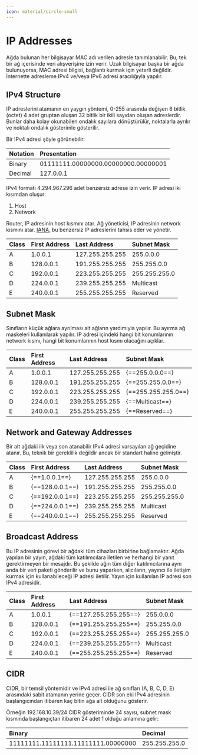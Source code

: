 ```yaml
---
icon: material/circle-small
---
```


# IP Addresses

Ağda bulunan her bilgisayar MAC adı verilen adresle tanımlanabilir. Bu, tek bir ağ içerisinde veri alışverişine izin verir. Uzak bilgisayar başka bir ağda bulunuyorsa, MAC adresi bilgisi, bağlantı kurmak için yeterli değildir. İnternette adresleme IPv4 ve/veya IPv6 adresi aracılığıyla yapılır.

## IPv4 Structure

IP adreslerini atamanın en yaygın yöntemi, 0-255 arasında değişen 8 bitlik (octet) 4 adet gruptan oluşan 32 bitlik bir ikili sayıdan oluşan adreslerdir. Bunlar daha kolay okunabilen ondalık sayılara dönüştürülür, noktalarla ayrılır ve noktalı ondalık gösterimle gösterilir.

Bir IPv4 adresi şöyle görünebilir:

| Notation | Presentation |
|:---|:---|
| Binary | 01111111.00000000.00000000.00000001 |
| Decimal | 127.0.0.1 |

IPv4 formatı 4.294.967.296 adet benzersiz adrese izin verir. IP adresi iki kısımdan oluşur:

1. Host
2. Network

Router, IP adresinin host kısmını atar. Ağ yöneticisi, IP adresinin network kısmını atar. [IANA](https://www.iana.org/), bu benzersiz IP adreslerini tahsis eder ve yönetir.

| Class | First Address | Last Address | Subnet Mask |
|:---|:---|:---|:---|
| A | 1.0.0.1 | 127.255.255.255 | 255.0.0.0 |
| B | 128.0.0.1 | 191.255.255.255 | 255.255.0.0 |
| C | 192.0.0.1 | 223.255.255.255 | 255.255.255.0 |
| D | 224.0.0.1 | 239.255.255.255 | Multicast |
| E | 240.0.0.1 | 255.255.255.255 | Reserved |

## Subnet Mask

Sınıfların küçük ağlara ayrılması alt ağların yardımıyla yapılır. Bu ayırma ağ maskeleri kullanılarak yapılır. IP adresi içindeki hangi bit konumlarının network kısmı, hangi bit konumlarının host kısmı olacağını açıklar.

| Class | First Address | Last Address | Subnet Mask |
|:---|:---|:---|:---|
| A | 1.0.0.1 | 127.255.255.255 | {==255.0.0.0==} |
| B | 128.0.0.1 | 191.255.255.255 | {==255.255.0.0==} |
| C | 192.0.0.1 | 223.255.255.255 | {==255.255.255.0==} |
| D | 224.0.0.1 | 239.255.255.255 | {==Multicast==} |
| E | 240.0.0.1 | 255.255.255.255 | {==Reserved==} |

## Network and Gateway Addresses

Bir alt ağdaki ilk veya son atanabilir IPv4 adresi varsayılan ağ geçidine atanır. Bu, teknik bir gereklilik değildir ancak bir standart haline gelmiştir.

| Class | First Address | Last Address | Subnet Mask |
|:---|:---|:---|:---|
| A | {==1.0.0.1==} | 127.255.255.255 | 255.0.0.0 |
| B | {==128.0.0.1==} | 191.255.255.255 | 255.255.0.0 |
| C | {==192.0.0.1==} | 223.255.255.255 | 255.255.255.0 |
| D | {==224.0.0.1==} | 239.255.255.255 | Multicast |
| E | {==240.0.0.1==} | 255.255.255.255 | Reserved |

## Broadcast Address

Bu IP adresinin görevi bir ağdaki tüm cihazları birbirine bağlamaktır. Ağda yapılan bir yayın, ağdaki tüm katılımcılara iletilen ve herhangi bir yanıt gerektirmeyen bir mesajdır. Bu şekilde ağın tüm diğer katılımcılarına aynı anda bir veri paketi gönderilir ve bunu yaparken, alıcıların, yayıncı ile iletişim kurmak için kullanabileceği IP adresi iletilir. Yayın için kullanılan IP adresi son IPv4 adresidir.

| Class | First Address | Last Address | Subnet Mask |
|:---|:---|:---|:---|
| A | 1.0.0.1 | {==127.255.255.255==} | 255.0.0.0 |
| B | 128.0.0.1 | {==191.255.255.255==} | 255.255.0.0 |
| C | 192.0.0.1 | {==223.255.255.255==} | 255.255.255.0 |
| D | 224.0.0.1 | {==239.255.255.255==} | Multicast |
| E | 240.0.0.1 | {==255.255.255.255==} | Reserved |

## CIDR

CIDR, bir temsil yöntemidir ve IPv4 adresi ile ağ sınıfları (A, B, C, D, E) arasındaki sabit atamanın yerine geçer. CIDR son eki IPv4 adresinin başlangıcından itibaren kaç bitin ağa ait olduğunu gösterir.

Örneğin 192.168.10.39/24 CIDR gösteriminde 24 sayısı, subnet mask kısmında başlangıçtan itibaren 24 adet 1 olduğu anlamına gelir:

| Binary | Decimal |
|:---|:---|
| 11111111.11111111.11111111.00000000 | 255.255.255.0 |
